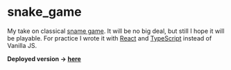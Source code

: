 # snake_game

My take on classical [sname game](https://en.wikipedia.org/wiki/Snake_(video_game_genre)).
It will be no big deal, but still I hope it will be playable.
For practice I wrote it with [React](https://pl.reactjs.org/) and [TypeScript](https://www.typescriptlang.org/) instead of Vanilla JS.

**Deployed version -> [here](https://b-lukaszuk.github.io/snake_game/)**
